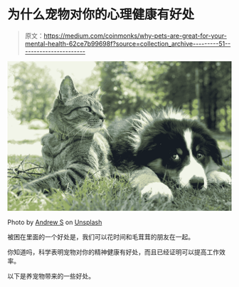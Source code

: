 # 为什么宠物对你的心理健康有好处

> 原文：<https://medium.com/coinmonks/why-pets-are-great-for-your-mental-health-62ce7b99698f?source=collection_archive---------51----------------------->

![](img/15f5dc2151cf453bb0f51ac6c323eff3.png)

Photo by [Andrew S](https://unsplash.com/@sita2?utm_source=medium&utm_medium=referral) on [Unsplash](https://unsplash.com?utm_source=medium&utm_medium=referral)

被困在里面的一个好处是，我们可以花时间和毛茸茸的朋友在一起。

你知道吗，科学表明宠物对你的精神健康有好处，而且已经证明可以提高工作效率。

以下是养宠物带来的一些好处。